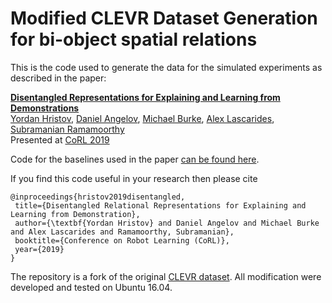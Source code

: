 # Modified CLEVR Dataset Generation for bi-object spatial relations

This is the code used to generate the data for the simulated experiments as described in the paper:

**[Disentangled Representations for Explaining and Learning from Demonstrations](https://sites.google.com/view/explain-n-repeat/)**
 <br>
 <a href='http://rad.inf.ed.ac.uk/people/hristov.html'>Yordan Hristov</a>,
 <a href='https://www.edinburgh-robotics.org/students/daniel-angelov'>Daniel Angelov</a>,
 <a href='http://rad.inf.ed.ac.uk/people/burke.html'>Michael Burke</a>,
 <a href='http://homepages.inf.ed.ac.uk/alex//'>Alex Lascarides</a>,
 <a href='http://homepages.inf.ed.ac.uk/sramamoo/'>Subramanian Ramamoorthy</a>
 <br>
 Presented at [CoRL 2019](https://www.robot-learning.org/)

Code for the baselines used in the paper [can be found here](https://github.com/yordanh/spatial_relations_experiments).

If you find this code useful in your research then please cite

```
@inproceedings{hristov2019disentangled,
 title={Disentangled Relational Representations for Explaining and Learning from Demonstration},
 author={\textbf{Yordan Hristov} and Daniel Angelov and Michael Burke and Alex Lascarides and Ramamoorthy, Subramanian},
 booktitle={Conference on Robot Learning (CoRL)},
 year={2019}
}
```

The repository is a fork of the original [CLEVR dataset](https://github.com/facebookresearch/clevr-dataset-gen). All modification were developed and tested on Ubuntu 16.04.
